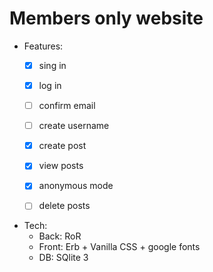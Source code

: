 # Members only website

- Features:
  - [x] sing in
  - [x] log in
  - [ ] confirm email
  - [ ] create username
  - [x] create post
  - [x] view posts
  - [x] anonymous mode
  - [ ] delete posts
  

- Tech:
  - Back: RoR
  - Front: Erb + Vanilla CSS + google fonts
  - DB: SQlite 3
